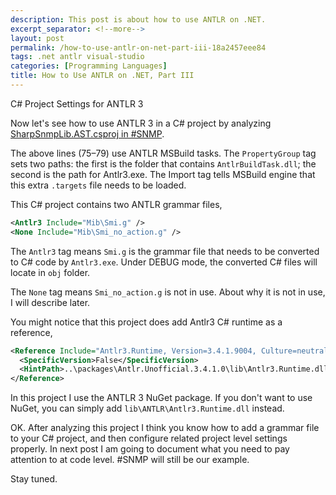 ```yaml
---
description: This post is about how to use ANTLR on .NET.
excerpt_separator: <!--more-->
layout: post
permalink: /how-to-use-antlr-on-net-part-iii-18a2457eee84
tags: .net antlr visual-studio
categories: [Programming Languages]
title: How to Use ANTLR on .NET, Part III
---
```

C# Project Settings for ANTLR 3
<!--more-->

Now let's see how to use ANTLR 3 in a C# project by analyzing [SharpSnmpLib.AST.csproj in #SNMP](https://github.com/lextudio/sharpsnmplib/blob/de58f7c050a0976654e7ee4b90a9217e99af6ae3/SharpSnmpLib/SharpSnmpLib.AST.csproj).

The above lines (75–79) use ANTLR MSBuild tasks. The `PropertyGroup` tag sets two paths: the first is the folder that contains `AntlrBuildTask.dll`; the second is the path for Antlr3.exe. The Import tag tells MSBuild engine that this extra `.targets` file needs to be loaded.

This C# project contains two ANTLR grammar files,

``` xml
<Antlr3 Include="Mib\Smi.g" />
<None Include="Mib\Smi_no_action.g" />
```

The `Antlr3` tag means `Smi.g` is the grammar file that needs to be converted to C# code by `Antlr3.exe`. Under DEBUG mode, the converted C# files will locate in `obj` folder.

The `None` tag means `Smi_no_action.g` is not in use. About why it is not in use, I will describe later.

You might notice that this project does add Antlr3 C# runtime as a reference,

``` xml
<Reference Include="Antlr3.Runtime, Version=3.4.1.9004, Culture=neutral, PublicKeyToken=eb42632606e9261f, processorArchitecture=MSIL">
  <SpecificVersion>False</SpecificVersion>
  <HintPath>..\packages\Antlr.Unofficial.3.4.1.0\lib\Antlr3.Runtime.dll</HintPath>
</Reference>
```

In this project I use the ANTLR 3 NuGet package. If you don't want to use NuGet, you can simply add `lib\ANTLR\Antlr3.Runtime.dll` instead.

OK. After analyzing this project I think you know how to add a grammar file to your C# project, and then configure related project level settings properly. In next post I am going to document what you need to pay attention to at code level. #SNMP will still be our example.

Stay tuned.
